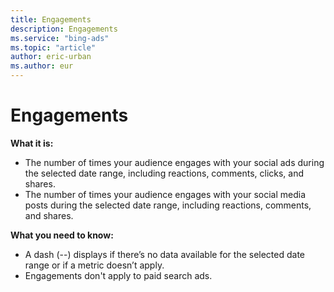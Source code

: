 ```yaml
---
title: Engagements
description: Engagements
ms.service: "bing-ads"
ms.topic: "article"
author: eric-urban
ms.author: eur
---
```


# Engagements

**What it is:**
- The number of times your audience engages with your social ads during the selected date range, including reactions, comments, clicks, and shares.
- The number of times your audience engages with your social media posts during the selected date range, including reactions, comments, and shares.

**What you need to know:**
- A dash (--) displays if there’s no data available for the selected date range or if a metric doesn’t apply.
- Engagements don't apply to paid search ads.


